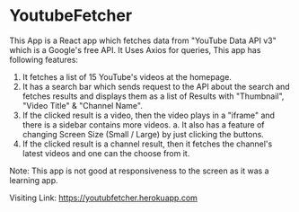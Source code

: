# YoutubeFetcher

This App is a React app which fetches data from "YouTube Data API v3" which is a Google's free API.
It Uses Axios for queries,
This app has following features:
1. It fetches a list of 15 YouTube's videos at the homepage.
2. It has a search bar which sends request to the API about the search and fetches results and displays them as a list of Results with "Thumbnail", "Video Title" & "Channel Name".
3. If the clicked result is a video, then the video plays in a "iframe" and there is a sidebar contains more videos.
a. It also has a feature of changing Screen Size (Small / Large) by just clicking the buttons.
4. If the clicked result is a channel result, then it fetches the channel's latest videos and one can the choose from it.

Note: This app is not good at responsiveness to the screen as it was a learning app.

Visiting Link:
https://youtubfetcher.herokuapp.com
